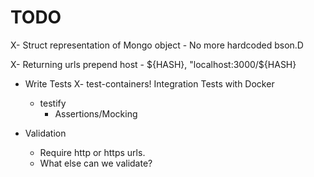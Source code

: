 # TODO

X- Struct representation of Mongo object
	- No more hardcoded bson.D

X- Returning urls prepend host
	- ${HASH}, "localhost:3000/${HASH}

- Write Tests
	X- test-containers!
		Integration Tests with Docker
	- testify
		- Assertions/Mocking

- Validation
	- Require http or https urls.
	- What else can we validate?
